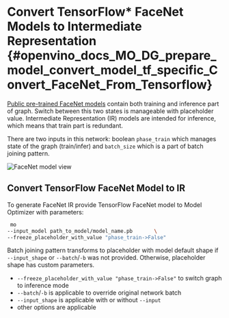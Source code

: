 # Convert TensorFlow* FaceNet Models to Intermediate Representation {#openvino_docs_MO_DG_prepare_model_convert_model_tf_specific_Convert_FaceNet_From_Tensorflow}

[Public pre-trained FaceNet models](https://github.com/davidsandberg/facenet#pre-trained-models) contain both training
and inference part of graph. Switch between this two states is manageable with placeholder value.
Intermediate Representation (IR) models are intended for inference, which means that train part is redundant.

There are two inputs in this network: boolean `phase_train` which manages state of the graph (train/infer) and
`batch_size` which is a part of batch joining pattern.


![FaceNet model view](../../../img/FaceNet.png)

## Convert TensorFlow FaceNet Model to IR

To generate FaceNet IR provide TensorFlow FaceNet model to Model Optimizer with parameters:
```sh
 mo
--input_model path_to_model/model_name.pb       \
--freeze_placeholder_with_value "phase_train->False"
```

Batch joining pattern transforms to placeholder with model default shape if `--input_shape` or `--batch`/`-b` was not
provided. Otherwise, placeholder shape has custom parameters.

* `--freeze_placeholder_with_value "phase_train->False"` to switch graph to inference mode
* `--batch`/`-b` is applicable to override original network batch
* `--input_shape` is applicable with or without `--input`
* other options are applicable
